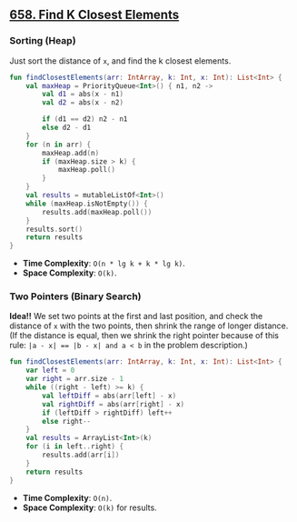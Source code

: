 ## [658. Find K Closest Elements](https://leetcode.com/problems/find-k-closest-elements/description/)

### Sorting (Heap)
Just sort the distance of `x`, and find the k closest elements.

```kotlin
fun findClosestElements(arr: IntArray, k: Int, x: Int): List<Int> {
    val maxHeap = PriorityQueue<Int>() { n1, n2 -> 
        val d1 = abs(x - n1)
        val d2 = abs(x - n2)

        if (d1 == d2) n2 - n1
        else d2 - d1
    }
    for (n in arr) {
        maxHeap.add(n)
        if (maxHeap.size > k) {
            maxHeap.poll()
        }
    }
    val results = mutableListOf<Int>()
    while (maxHeap.isNotEmpty()) {
        results.add(maxHeap.poll())
    }
    results.sort()
    return results
}
```

* **Time Complexity**: `O(n * lg k + k * lg k)`.
* **Space Complexity**: `O(k)`.

### Two Pointers (Binary Search)
**Idea!!** We set two points at the first and last position, and check the distance of `x` with the two points, then shrink the range of longer distance. (If the distance is equal, then we shrink the right pointer because of this rule: `|a - x| == |b - x| and a < b` in the problem description.)

```kotlin
fun findClosestElements(arr: IntArray, k: Int, x: Int): List<Int> {
    var left = 0
    var right = arr.size - 1
    while ((right - left) >= k) {
        val leftDiff = abs(arr[left] - x)
        val rightDiff = abs(arr[right] - x)
        if (leftDiff > rightDiff) left++
        else right--
    }
    val results = ArrayList<Int>(k)
    for (i in left..right) {
        results.add(arr[i])
    }
    return results
}
```

* **Time Complexity**: `O(n)`.
* **Space Complexity**: `O(k)` for results.